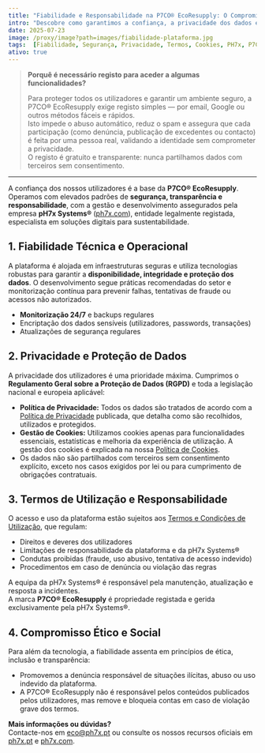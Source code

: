 ```yaml
---
title: "Fiabilidade e Responsabilidade na P7CO® EcoResupply: O Compromisso com a Segurança e a Ética"
intro: "Descobre como garantimos a confiança, a privacidade dos dados e a responsabilidade no funcionamento da plataforma, cumprindo todas as normas legais, técnicas e éticas do setor."
date: 2025-07-23
image: /proxy/image?path=images/fiabilidade-plataforma.jpg
tags:  [Fiabilidade, Segurança, Privacidade, Termos, Cookies, PH7x, P7CO, EcoResupply]
ativo: true
---
```


> **Porquê é necessário registo para aceder a algumas funcionalidades?**  
>  
> Para proteger todos os utilizadores e garantir um ambiente seguro, a P7CO® EcoResupply exige registo simples — por email, Google ou outros métodos fáceis e rápidos.  
> Isto impede o abuso automático, reduz o spam e assegura que cada participação (como denúncia, publicação de excedentes ou contacto) é feita por uma pessoa real, validando a identidade sem comprometer a privacidade.  
> O registo é gratuito e transparente: nunca partilhamos dados com terceiros sem consentimento.

---

A confiança dos nossos utilizadores é a base da **P7CO® EcoResupply**. Operamos com elevados padrões de **segurança, transparência e responsabilidade**, com a gestão e desenvolvimento assegurados pela empresa **pH7x Systems®** ([ph7x.com](https://ph7x.com)), entidade legalmente registada, especialista em soluções digitais para sustentabilidade.

## 1. Fiabilidade Técnica e Operacional

A plataforma é alojada em infraestruturas seguras e utiliza tecnologias robustas para garantir a **disponibilidade, integridade e proteção dos dados**. O desenvolvimento segue práticas recomendadas do setor e monitorização contínua para prevenir falhas, tentativas de fraude ou acessos não autorizados.

- **Monitorização 24/7** e backups regulares  
- Encriptação dos dados sensíveis (utilizadores, passwords, transações)  
- Atualizações de segurança regulares

## 2. Privacidade e Proteção de Dados

A privacidade dos utilizadores é uma prioridade máxima. Cumprimos o **Regulamento Geral sobre a Proteção de Dados (RGPD)** e toda a legislação nacional e europeia aplicável:

- **Política de Privacidade:** Todos os dados são tratados de acordo com a [Política de Privacidade](https://ph7x.pt/Home/Privacy) publicada, que detalha como são recolhidos, utilizados e protegidos.
- **Gestão de Cookies:** Utilizamos cookies apenas para funcionalidades essenciais, estatísticas e melhoria da experiência de utilização. A gestão dos cookies é explicada na nossa [Política de Cookies](https://ph7x.pt/Home/Cookies).
- Os dados não são partilhados com terceiros sem consentimento explícito, exceto nos casos exigidos por lei ou para cumprimento de obrigações contratuais.

## 3. Termos de Utilização e Responsabilidade

O acesso e uso da plataforma estão sujeitos aos [Termos e Condições de Utilização](https://ph7x.pt/Home/Terms), que regulam:

- Direitos e deveres dos utilizadores
- Limitações de responsabilidade da plataforma e da pH7x Systems®
- Condutas proibidas (fraude, uso abusivo, tentativa de acesso indevido)
- Procedimentos em caso de denúncia ou violação das regras

A equipa da pH7x Systems® é responsável pela manutenção, atualização e resposta a incidentes.  
A marca **P7CO® EcoResupply** é propriedade registada e gerida exclusivamente pela pH7x Systems®.

## 4. Compromisso Ético e Social

Para além da tecnologia, a fiabilidade assenta em princípios de ética, inclusão e transparência:

- Promovemos a denúncia responsável de situações ilícitas, abuso ou uso indevido da plataforma.
- A P7CO® EcoResupply não é responsável pelos conteúdos publicados pelos utilizadores, mas remove e bloqueia contas em caso de violação grave dos termos.

**Mais informações ou dúvidas?**  
Contacte-nos em [eco@ph7x.pt](mailto:eco@ph7x.pt) ou consulte os nossos recursos oficiais em [ph7x.pt](https://ph7x.pt) e [ph7x.com](https://ph7x.com).
